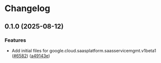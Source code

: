# Changelog

## 0.1.0 (2025-08-12)


### Features

* Add initial files for google.cloud.saasplatform.saasservicemgmt.v1beta1 ([#6582](https://github.com/googleapis/google-cloud-node/issues/6582)) ([a49143e](https://github.com/googleapis/google-cloud-node/commit/a49143ea7b0b694d9b7c01a576413146dc0db241))
